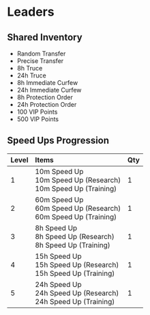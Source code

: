 <!-- TITLE: Expeditions -->

# Leaders
## Shared Inventory

* Random Transfer
* Precise Transfer
* 8h Truce
* 24h Truce
* 8h Immediate Curfew
* 24h Immediate Curfew
* 8h Protection Order
* 24h Protection Order
* 100 VIP Points
* 500 VIP Points

## Speed Ups Progression

Level | Items | Qty
:--- | :--- | :---
1 | 10m Speed Up<br>10m Speed Up (Research)<br>10m Speed Up (Training) | 1
2 | 60m Speed Up<br>60m Speed Up (Research)<br>60m Speed Up (Training) | 1
3 | 8h Speed Up<br>8h Speed Up (Research)<br>8h Speed Up (Training) | 1
4 | 15h Speed Up<br>15h Speed Up (Research)<br>15h Speed Up (Training) | 1
5 | 24h Speed Up<br>24h Speed Up (Research)<br>24h Speed Up (Training) | 1

